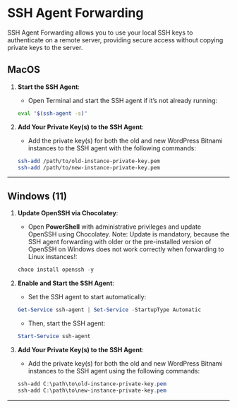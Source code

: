 # SSH Agent Forwarding

SSH Agent Forwarding allows you to use your local SSH keys to authenticate on a remote server, providing secure access without copying private keys to the server.

## MacOS

1. **Start the SSH Agent**:

   - Open Terminal and start the SSH agent if it’s not already running:

   ```bash
   eval "$(ssh-agent -s)"
   ```

2. **Add Your Private Key(s) to the SSH Agent**:
   - Add the private key(s) for both the old and new WordPress Bitnami instances to the SSH agent with the following commands:
   ```bash
   ssh-add /path/to/old-instance-private-key.pem
   ssh-add /path/to/new-instance-private-key.pem
   ```

---

## Windows (11)

1. **Update OpenSSH via Chocolatey**:

   - Open **PowerShell** with administrative privileges and update OpenSSH using Chocolatey. Note: Update is mandatory, because the SSH agent forwarding with older or the pre-installed version of OpenSSH on Windows does not work correctly when forwarding to Linux instances!:

   ```powershell
   choco install openssh -y
   ```

2. **Enable and Start the SSH Agent**:

   - Set the SSH agent to start automatically:

   ```powershell
   Get-Service ssh-agent | Set-Service -StartupType Automatic
   ```

   - Then, start the SSH agent:

   ```powershell
   Start-Service ssh-agent
   ```

3. **Add Your Private Key(s) to the SSH Agent**:
   - Add the private key(s) for both the old and new WordPress Bitnami instances to the SSH agent using the following commands:
   ```powershell
   ssh-add C:\path\to\old-instance-private-key.pem
   ssh-add C:\path\to\new-instance-private-key.pem
   ```

---
